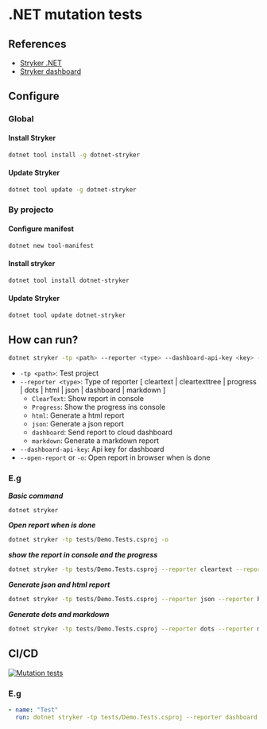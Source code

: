# .NET mutation tests

## References
  - [Stryker .NET](https://stryker-mutator.io/docs/stryker-net/introduction/)
  - [Stryker dashboard](https://dashboard.stryker-mutator.io/)

## Configure

### Global

#### Install Stryker
```bash
dotnet tool install -g dotnet-stryker
```

#### Update Stryker
```bash
dotnet tool update -g dotnet-stryker
```


### By projecto

#### Configure manifest
```bash
dotnet new tool-manifest
```

#### Install stryker
```bash
dotnet tool install dotnet-stryker
```

#### Update Stryker
```bash
dotnet tool update dotnet-stryker
```



## How can run?

```bash
dotnet stryker -tp <path> --reporter <type> --dashboard-api-key <key> --open-report
```
* `-tp <path>`: Test project
* `--reporter <type>`: Type of reporter [ cleartext | cleartexttree | progress | dots | html | json | dashboard | markdown ]
  * `ClearText`: Show report in console
  * `Progress`: Show the progress ins console
  * `html`: Generate a html report
  * `json`: Generate a json report
  * `dashboard`: Send report to cloud dashboard
  * `markdown`: Generate a markdown report
* `--dashboard-api-key`: Api key for dashboard
* `--open-report` or `-o`: Open report in browser when is done

### E.g
***Basic command***
```bash
dotnet stryker
```

***Open report when is done***
```bash
dotnet stryker -tp tests/Demo.Tests.csproj -o
```

***show the report in console and the progress***
```bash
dotnet stryker -tp tests/Demo.Tests.csproj --reporter cleartext --reporter progress
```

***Generate json and html report***
```bash
dotnet stryker -tp tests/Demo.Tests.csproj --reporter json --reporter html
```

***Generate dots and markdown***
```bash
dotnet stryker -tp tests/Demo.Tests.csproj --reporter dots --reporter markdown
```



## CI/CD

[![Mutation tests](https://img.shields.io/endpoint?style=flat&url=https%3A%2F%2Fbadge-api.stryker-mutator.io%2Fgithub.com%2FNelsonBN%2Fdemo-dotnet-mutation-tests%2Fmain)](https://dashboard.stryker-mutator.io/reports/github.com/NelsonBN/demo-dotnet-mutation-tests/main)

### E.g
```yml
- name: "Test"
  run: dotnet stryker -tp tests/Demo.Tests.csproj --reporter dashboard --dashboard-api-key ${{ secrets.STRYKER_API_KEY }}
```